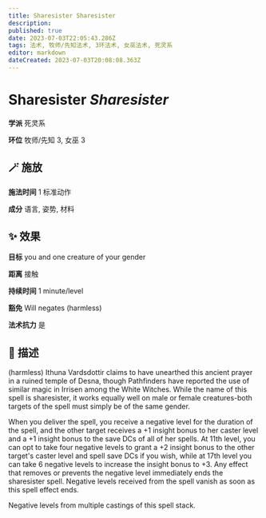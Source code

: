 ```yaml
---
title: Sharesister Sharesister
description: 
published: true
date: 2023-07-03T22:05:43.286Z
tags: 法术, 牧师/先知法术, 3环法术, 女巫法术, 死灵系
editor: markdown
dateCreated: 2023-07-03T20:08:08.363Z
---
```


# **Sharesister** *Sharesister*

**学派** 死灵系 

**环位** 牧师/先知 3, 女巫 3

## 🪄 施放

**施法时间** 1 标准动作

**成分** 语言, 姿势, 材料

## ✨ 效果 

**目标** you and one creature of your gender 

**距离** 接触  

**持续时间** 1 minute/level 

**豁免** Will negates (harmless)

**法术抗力** 是

## 📖 描述

(harmless) Ithuna Vardsdottir claims to have unearthed this ancient prayer in a ruined temple of Desna, though Pathfinders have reported the use of similar magic in Irrisen among the White Witches. While the name of this spell is sharesister, it works equally well on male or female creatures-both targets of the spell must simply be of the same gender.

When you deliver the spell, you receive a negative level for the duration of the spell, and the other target receives a +1 insight bonus to her caster level and a +1 insight bonus to the save DCs of all of her spells. At 11th level, you can opt to take four negative levels to grant a +2 insight bonus to the other target's caster level and spell save DCs if you wish, while at 17th level you can take 6 negative levels to increase the insight bonus to +3. Any effect that removes or prevents the negative level immediately ends the sharesister spell. Negative levels received from the spell vanish as soon as this spell effect ends.

Negative levels from multiple castings of this spell stack.
    